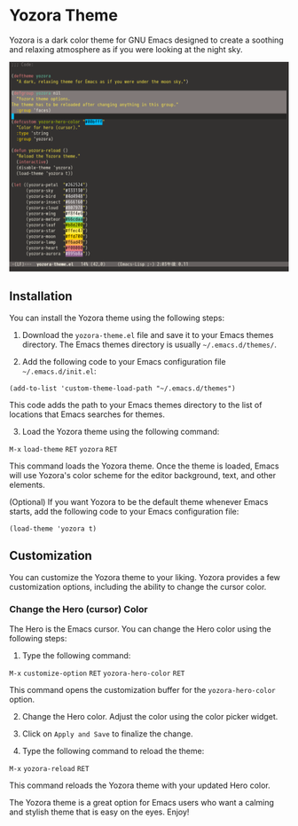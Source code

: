 # Yozora Theme

Yozora is a dark color theme for GNU Emacs designed to create a soothing and relaxing atmosphere as if you were looking at the night sky.

![Screenshot](screenshot.png)

## Installation

You can install the Yozora theme using the following steps:

1. Download the `yozora-theme.el` file and save it to your Emacs themes directory. The Emacs themes directory is usually `~/.emacs.d/themes/`.

2. Add the following code to your Emacs configuration file `~/.emacs.d/init.el`:

```elisp
(add-to-list 'custom-theme-load-path "~/.emacs.d/themes")
```

This code adds the path to your Emacs themes directory to the list of locations that Emacs searches for themes.

3. Load the Yozora theme using the following command:

`M-x` `load-theme` `RET` `yozora` `RET`

This command loads the Yozora theme. Once the theme is loaded, Emacs will use Yozora's color scheme for the editor background, text, and other elements.

(Optional) If you want Yozora to be the default theme whenever Emacs starts, add the following code to your Emacs configuration file:

```elisp
(load-theme 'yozora t)
```

## Customization

You can customize the Yozora theme to your liking. Yozora provides a few customization options, including the ability to change the cursor color.

### Change the Hero (cursor) Color

The Hero is the Emacs cursor. You can change the Hero color using the following steps:

1. Type the following command:

`M-x` `customize-option` `RET` `yozora-hero-color` `RET`

This command opens the customization buffer for the `yozora-hero-color` option.

2. Change the Hero color. Adjust the color using the color picker widget.

3. Click on `Apply and Save` to finalize the change.

4. Type the following command to reload the theme:

`M-x` `yozora-reload` `RET`

This command reloads the Yozora theme with your updated Hero color.

The Yozora theme is a great option for Emacs users who want a calming and stylish theme that is easy on the eyes. Enjoy!
